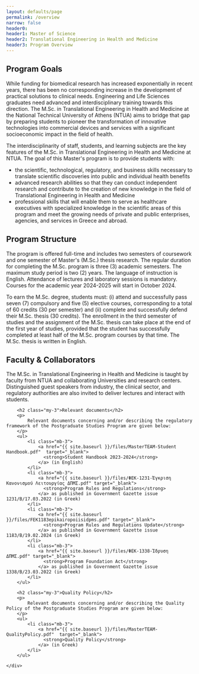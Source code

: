 ```yaml
---
layout: defaults/page
permalink: /overview
narrow: false
header0: 
header1: Master of Science
header2: Translational Engineering in Health and Medicine
header3: Program Overview
---
```


<div class="container">
    <div class="row flex-column">
        <h2 class="my-3">
            Program Goals
        </h2>
        <p>
            While funding for biomedical research has increased exponentially in recent years, there has been no corresponding increase
            in the development of practical solutions to clinical needs. Engineering and Life Sciences graduates need advanced and
            interdisciplinary training towards this direction. The M.Sc. in Translational Engineering in Health and Medicine at the National
            Technical University of Athens (NTUA) aims to bridge that gap by preparing students to pioneer the transformation of innovative
            technologies into commercial devices and services with a significant socioeconomic impact in the field of health.
        </p>
        <p>
            The interdisciplinarity of staff, students, and learning subjects are the key features of the
            M.Sc. in Translational Engineering in Health and Medicine at NTUA.
            The goal of this Master's program is to provide students with:
        </p>
        <ul>
            <li class="mb-3">the scientific, technological, regulatory, and business skills necessary to translate scientific discoveries into
                public and individual health benefits</li>
            <li class="mb-3">advanced research abilities so that they can conduct independent research and contribute to the creation
                of new knowledge in the field of Translational Engineering in Health and Medicine</li>
            <li class="mb-3">professional skills that will enable them to serve as healthcare executives with specialized knowledge in
                the scientific areas of this program and meet the growing needs of private and public enterprises,
                agencies, and services in Greece and abroad.
            </li>
        </ul>
        <h2 class="my-3">
            Program Structure
        </h2>
        <p>
            The program is offered full-time and includes two semesters of coursework and one semester of Master's (M.Sc.) thesis research. The regular
            duration for completing the M.Sc. program is three (3) academic semesters. The maximum study period is two (2) years. The language of
            instruction is English. Attendance of lectures and laboratory sessions is mandatory. Courses for the academic year 2024-2025 will start in
            October 2024.
        </p>
        <p>
            To earn the M.Sc. degree, students must: (i) attend and successfully pass seven (7) compulsory and five (5) elective courses, corresponding
            to a total of 60 credits (30 per semester) and (ii) complete and successfully defend their M.Sc. thesis (30 credits). The enrollment in the
            third semester of studies and the assignment of the M.Sc. thesis can take place at the end of the first year of studies, provided that the
            student has successfully completed at least half of the M.Sc. program courses by that time. The M.Sc. thesis is written in English.
        </p>
        <h2 class="my-3">
            Faculty & Collaborators
        </h2>
        <p>
            The M.Sc. in Translational Engineering in Health and Medicine is taught by faculty from NTUA and collaborating Universities and research
            centers. Distinguished guest speakers from industry, the clinical sector, and regulatory authorities are also invited to deliver lectures and
            interact with students.
        </p>

        <h2 class="my-3">Relevant documents</h2>
        <p>
            Relevant documents concerning and/or describing the regulatory framework of the Postgraduate Studies Program are given below:
        </p>
        <ul>
            <li class="mb-3">
                <a href="{{ site.baseurl }}/files/MasterTEAM-Student Handbook.pdf"  target="_blank">
                  <strong>Student Handbook 2023-2024</strong>
                </a> (in English)
            </li>
            <li class="mb-3">
                <a href="{{ site.baseurl }}/files/ΦΕΚ-1231-Έγκριση Κανονισμού Λειτουργίας ΔΠΜΣ.pdf" target="_blank">
                  <strong>Program Rules and Regulations</strong>
                </a> as published in Government Gazette issue 1231/B/17.03.2022 (in Greek)
            </li>
            <li class="mb-3">
                <a href="{{ site.baseurl }}/files/FEK1183epikairopoiisidpms.pdf" target="_blank">
                  <strong>Program Rules and Regulations Update</strong>
                </a> as published in Government Gazette issue 1183/B/19.02.2024 (in Greek)
            </li>
            <li class="mb-3">
                <a href="{{ site.baseurl }}/files/ΦΕΚ-1338-Ίδρυση ΔΠΜΣ.pdf" target="_blank">
                  <strong>Program Foundation Act</strong>
                </a> as published in Government Gazette issue 1338/B/23.03.2022 (in Greek)
            </li>
        </ul>

        <h2 class="my-3">Quality Policy</h2>
        <p>
            Relevant documents concerning and/or describing the Quality Policy of the Postgraduate Studies Program are given below:
        </p>
        <ul>
            <li class="mb-3">
                <a href="{{ site.baseurl }}/files/MasterTEAM-QualityPolicy.pdf"  target="_blank">
                  <strong>Quality Policy</strong>
                </a> (in Greek)
            </li>
        </ul>

    </div>

</div>
